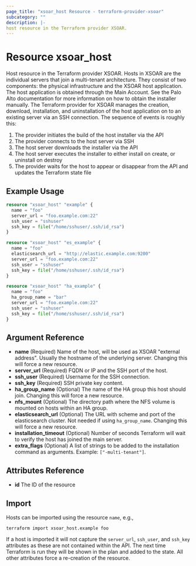 ```yaml
---
page_title: "xsoar_host Resource - terraform-provider-xsoar"
subcategory: ""
description: |-
host resource in the Terraform provider XSOAR.
---
```


# Resource xsoar_host

Host resource in the Terraform provider XSOAR. Hosts in XSOAR are the individual servers that join a multi-tenant architecture. They consist of two components: the physical infrastructure and the XSOAR host application. The host application is obtained through the Main Account. See the Palo Alto documentation for more information on how to obtain the installer manually. The Terraform provider for XSOAR manages the creation, download, installation, and uninstallation of the host application on to an existing server via an SSH connection. The sequence of events is roughly this:
1. The provider initiates the build of the host installer via the API
2. The provider connects to the host server via SSH
3. The host server downloads the installer via the API
4. The host server executes the installer to either install on create, or uninstall on destroy
5. The provider waits for the host to appear or disappear from the API and updates the Terraform state file 

## Example Usage

```terraform
resource "xsoar_host" "example" {
  name = "foo"
  server_url = "foo.example.com:22"
  ssh_user = "sshuser"
  ssh_key = file("/home/sshuser/.ssh/id_rsa")
}

resource "xsoar_host" "es_example" {
  name = "foo"
  elasticsearch_url = "http://elastic.example.com:9200"
  server_url = "foo.example.com:22"
  ssh_user = "sshuser"
  ssh_key = file("/home/sshuser/.ssh/id_rsa")
}

resource "xsoar_host" "ha_example" {
  name = "foo"
  ha_group_name = "bar"
  server_url = "foo.example.com:22"
  ssh_user = "sshuser"
  ssh_key = file("/home/sshuser/.ssh/id_rsa")
}
```

## Argument Reference
- **name** (Required) Name of the host, will be used as XSOAR "external address". Usually the hostname of the underlying server. Changing this will force a new resource.
- **server_url** (Required) FQDN or IP and the SSH port of the host.
- **ssh_user** (Required) Username for the SSH connection.
- **ssh_key** (Required) SSH private key content.
- **ha_group_name** (Optional) The name of the HA group this host should join. Changing this will force a new resource.
- **nfs_mount** (Optional) The directory path where the NFS volume is mounted on hosts within an HA group.
- **elasticsearch_url** (Optional) The URL with scheme and port of the elasticsearch cluster. Not needed if using `ha_group_name`. Changing this will force a new resource.
- **installation_timeout** (Optional) Number of seconds Terraform will wait to verify the host has joined the main server.
- **extra_flags** (Optional) A list of strings to be added to the installation command as arguments. Example: `["-multi-tenant"]`.

## Attributes Reference
- **id** The ID of the resource

<!-- ## Timeouts -->

## Import
Hosts can be imported using the resource `name`, e.g.,
```shell
terraform import xsoar_host.example foo
```
If a host is imported it will not capture the `server_url`, `ssh_user`, and `ssh_key` attributes as these are not contained within the API. The next time Terraform is run they will be shown in the plan and added to the state. All other attributes force a re-creation of the resource.